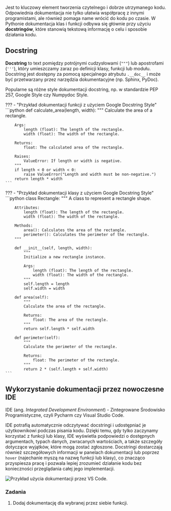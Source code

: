 Jest to kluczowy element tworzenia czytelnego i dobrze utrzymanego kodu. Odpowiednia dokumentacja nie tylko ułatwia współpracę z innymi programistami, ale również pomaga name wrócić do kodu po czasie. W Pythonie dokumentacja klas i funkcji odbywa się głównie przy użyciu **docstringów**, które stanowią tekstową informację o celu i sposobie działania kodu.

## Docstring

**Docstring** to text pomiędzy potrójnymi cudzysłowami (`"""`) lub apostrofami (`'''`), który umieszczamy zaraz po definicji klasy, funkcji lub modułu. Docstring jest dostępny za pomocą specjalnego atrybutu `.__doc__` i może być przetwarzany przez narzędzia dokumentacyjne (np. Sphinx, PyDoc).

Popularne są różne style dokumentacji docstring, np. w standardzie PEP 257, Google Style czy Numpydoc Style.

??? - "Przykład dokumentacji funkcji z użyciem Google Docstring Style"
    ```python
    def calculate_area(length, width):
        """
        Calculate the area of a rectangle.

        Args:
            length (float): The length of the rectangle.
            width (float): The width of the rectangle.

        Returns:
            float: The calculated area of the rectangle.

        Raises:
            ValueError: If length or width is negative.
        """
        if length < 0 or width < 0:
            raise ValueError("Length and width must be non-negative.")
        return length * width
    ```

??? - "Przykład dokumentacji klasy z użyciem Google Docstring Style"
    ```python
    class Rectangle:
        """
        A class to represent a rectangle shape.

        Attributes:
            length (float): The length of the rectangle.
            width (float): The width of the rectangle.

        Methods:
            area(): Calculates the area of the rectangle.
            perimeter(): Calculates the perimeter of the rectangle.
        """

        def __init__(self, length, width):
            """
            Initialize a new rectangle instance.

            Args:
                length (float): The length of the rectangle.
                width (float): The width of the rectangle.
            """
            self.length = length
            self.width = width

        def area(self):
            """
            Calculate the area of the rectangle.

            Returns:
                float: The area of the rectangle.
            """
            return self.length * self.width

        def perimeter(self):
            """
            Calculate the perimeter of the rectangle.

            Returns:
                float: The perimeter of the rectangle.
            """
            return 2 * (self.length + self.width)
    ```

## Wykorzystanie dokumentacji przez nowoczesne IDE

IDE (ang. *Integrated Development Environment*) - Zintegrowane Środowisko Programistyczne, czyli Pycharm czy Visual Studio Code.

IDE potrafią automatycznie odczytywać docstringi i udostępniać je użytkownikowi podczas pisania kodu. Dzięki temu, gdy tylko zaczynamy korzystać z funkcji lub klasy, IDE wyświetla podpowiedzi o dostępnych argumentach, typach danych, zwracanych wartościach, a także szczegóły dotyczące wyjątków, które mogą zostać zgłoszone. Docstringi dostarczają również szczegółowych informacji w panelach dokumentacji lub poprzez `hover` (najechanie myszą na nazwę funkcji lub klasy), co znacząco przyspiesza pracę i pozwala lepiej zrozumieć działanie kodu bez konieczności przeglądania całej jego implementacji.

![Przykład użycia dokumentacji przez VS Code.](../assets/images/dokumentowanie_funkcji.png)

### Zadania

1. Dodaj dokumentację dla wybranej przez siebie funkcji.
